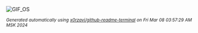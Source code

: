 <div align="justify">
<picture>
    <source media="(prefers-color-scheme: dark)" srcset="https://i.ibb.co/WsBxnTX/output-gif.gif">
    <source media="(prefers-color-scheme: light)" srcset="https://i.ibb.co/WsBxnTX/output-gif.gif">
    <img alt="GIF_OS" src="https://i.ibb.co/WsBxnTX/output-gif.gif">
</picture>

<sub><i>Generated automatically using [x0rzavi/github-readme-terminal](https://github.com/x0rzavi/github-readme-terminal) on Fri Mar 08 03:57:29 AM MSK 2024</i></sub>

</div>

<!-- Image deletion URL: https://ibb.co/XVF2XwP/2da00aef02fe3d962be00cb187cd4d16 -->